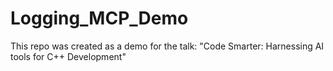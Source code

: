 # Logging_MCP_Demo
This repo was created as a demo for the talk: "Code Smarter: Harnessing AI tools for C++ Development"
